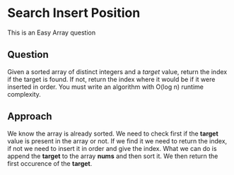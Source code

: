 # Search Insert Position

This is an Easy Array question

## Question
Given a sorted array of distinct integers and a *target* value, return the index if the target is found. If not, return the index where it would be if it were inserted in order.
You must write an algorithm with O(log n) runtime complexity.

## Approach
We know the array is already sorted. We need to check first if the **target** value is present in the array or not.
If we find it we need to return the index, if not we need to insert it in order and give the index.
What we can do is append the **target** to the array **nums** and then sort it.
We then return the first occurence of the **target**. 
